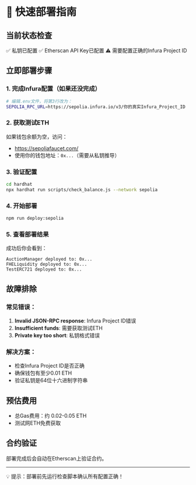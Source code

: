 # 🚀 快速部署指南

## 当前状态检查
✅ 私钥已配置
✅ Etherscan API Key已配置
⚠️ 需要配置正确的Infura Project ID

## 立即部署步骤

### 1. 完成Infura配置（如果还没完成）
```bash
# 编辑.env文件，将第3行改为：
SEPOLIA_RPC_URL=https://sepolia.infura.io/v3/你的真实Infura_Project_ID
```

### 2. 获取测试ETH
如果钱包余额为空，访问：
- https://sepoliafaucet.com/
- 使用你的钱包地址：`0x...`（需要从私钥推导）

### 3. 验证配置
```bash
cd hardhat
npx hardhat run scripts/check_balance.js --network sepolia
```

### 4. 开始部署
```bash
npm run deploy:sepolia
```

### 5. 查看部署结果
成功后你会看到：
```
AuctionManager deployed to: 0x...
FHELiquidity deployed to: 0x...
TestERC721 deployed to: 0x...
```

## 故障排除

### 常见错误：
1. **Invalid JSON-RPC response**: Infura Project ID错误
2. **Insufficient funds**: 需要获取测试ETH
3. **Private key too short**: 私钥格式错误

### 解决方案：
- 检查Infura Project ID是否正确
- 确保钱包有至少0.01 ETH
- 验证私钥是64位十六进制字符串

## 预估费用
- 总Gas费用：约 0.02-0.05 ETH
- 测试网ETH免费获取

## 合约验证
部署完成后会自动在Etherscan上验证合约。

---
💡 提示：部署前先运行检查脚本确认所有配置正确！